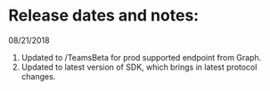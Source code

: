 # Release dates and notes:

08/21/2018

1. Updated to /TeamsBeta for prod supported endpoint from Graph.
2. Updated to latest version of SDK, which brings in latest protocol changes.

